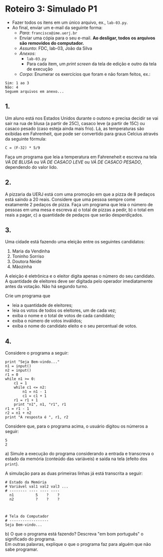 <meta http-equiv="Content-Type" content="text/html; charset=UTF-8"/></p>        

Roteiro 3: Simulado P1
======================

- Fazer todos os itens em um único arquivo, ex., `lab-03.py`.
- Ao final, enviar um e-mail da seguinte forma:
    - *Para*: `francisco@ime.uerj.br`
    - Enviar uma cópia para o seu e-mail.
      **Ao desligar, todos os arquivos são removidos do computador.**
    - *Assunto*: FDC, lab-03, João da Silva
    - *Anexos*:
        - `lab-03.py`
        - Para cada item, um *print screen* da tela de edição e outro da tela de execução
    - *Corpo*: Enumerar os exercícios que foram e não foram feitos, ex.:

```
Sim: 1 ao 3
Não: 4
Seguem arquivos em anexo...
```

## 1.

Um aluno está nos Estados Unidos durante o outono e precisa decidir se
vai sair na rua de blusa (a partir de 25C), casaco leve (a partir de 15C) ou
casaco pesado (caso esteja ainda mais frio).
Lá, as temperaturas são exibidas em Fahrenheit, que pode ser convertido para
graus Celcius através da seguinte fórmula:

    C = (F-32) * 5/9

Faça um programa que leia a temperatura em Fahreneheit e escreva na tela
*VÁ DE BLUSA* ou *VÁ DE CASACO LEVE* ou *VÁ DE CASACO PESADO*, dependendo do
valor lido.

## 2.

A pizzaria da UERJ está com uma promoção em que a pizza de 8 pedaços está
saindo a 20 reais.
Considere que uma pessoa sempre come exatamente 2 pedaços de pizza.
Faça um programa que leia o número de pessoas em uma mesa e escreva
a) o total de pizzas a pedir,
b) o total em reais a pagar,
c) a quantidade de pedaços que serão desperdiçados.

## 3.

Uma cidade está fazendo uma eleição entre os seguintes candidatos:

1. Maria da Vendinha
2. Toninho Sorriso
3. Doutora Neide
4. Mãozinha

A eleição é eletrônica e o eleitor digita apenas o número do seu candidato.
A quantidade de eleitores deve ser digitada pelo operador imediatamente antes
da votação.
Não há segundo turno.

Crie um programa que
- leia a quantidade de eleitores;
- leia os votos de todos os eleitores, um de cada vez;
- exiba o nome e o total de votos de cada candidato;
- exiba o número de votos inválidos;
- exiba o nome do candidato eleito e o seu percentual de votos.

## 4.

Considere o programa a seguir:

```
print "Seja Bem-vindo..."
n1 = input()
n2 = input()
r1 = 0
while n1 >= 0:
    c1 = 1
    while c1 <= n2:
        n1 = n1 - 1
        c1 = c1 + 1
    r1 = r1 + 1
    print "n1", n1, "r1", r1
r1 = r1 - 1
r2 = n1 + n2
print "A resposta é ", r1, r2
```

Considere que, para o programa acima, o usuário digitou os números a seguir:

```
5
2
```

a) Simule a execução do programa considerando a entrada e transcreva o estado
   da memória (conteúdo das variáveis) e saída na tela (efeito dos `print`).

A simulação para as duas primeiras linhas já está transcrita a seguir:

```
# Estado da Memória
# Variável val1 val2 val3 ...
# -------- ---- ---- ----
  n1          5    ?    ?
  n2          ?    ?    ?



# Tela do Computador
# ------------------
Seja Bem-vindo...
```

b) O que o programa está fazendo? Descreva "em bom português" o significado
   do programa.                          
   Em outras palavras, explique o que o programa faz para alguém que não sabe
   programar.
